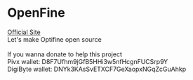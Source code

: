 # OpenFine
[Official Site](http://sourcefine.ml/)
<br/>
Let's make Optifine open source<br/><br/>
If you wanna donate to help this project  
Pivx wallet: 
D8F7Ufhm9jGfB5HHi3w5nfHcgnFUCSrp9Y  
DigiByte wallet: 
DNYk3KAsSvETXCF7GeXaopxNGqZcGuAhkp 

